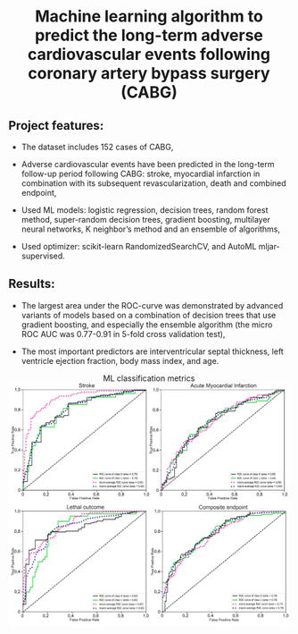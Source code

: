 # <p align="center"> Machine learning algorithm to predict the long-term adverse cardiovascular events following coronary artery bypass surgery (CABG) </p>

## Project features:

* The dataset includes 152 cases of CABG,

* Adverse cardiovascular events have been predicted in the long-term follow-up period following CABG: stroke, myocardial infarction in combination with its subsequent revascularization, death and combined endpoint,

* Used ML models: logistic regression, decision trees, random forest method, super-random decision trees, gradient boosting, multilayer neural networks, K neighbor’s method and an ensemble of algorithms,

* Used optimizer: scikit-learn RandomizedSearchCV, and AutoML mljar-supervised.


## Results:

* The largest area under the ROC-curve was demonstrated by advanced variants of models based on a combination of decision trees that use gradient boosting, and especially the ensemble algorithm (the micro ROC AUC was 0.77-0.91 in 5-fold cross validation test),

*	The most important predictors are interventricular septal thickness, left ventricle ejection fraction, body mass index, and age.

<p align="center">
  ML classification metrics
  <img src="media/CABG_ROC_AUC_for_ML_Ensemble.jpg">
</p>
